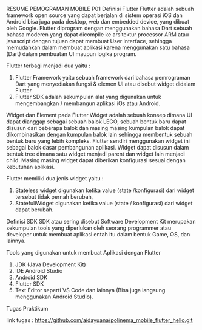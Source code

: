 RESUME PEMOGRAMAN MOBILE P01
Definisi Flutter
Flutter adalah sebuah framework open source yang dapat berjalan di sistem operasi iOS dan Android bisa juga pada desktop, web dan embedded device, yang dibuat oleh Google.
Flutter diprogram dengan menggunakan bahasa Dart sebuah bahasa moderen yang dapat dicompile ke arsitektur processor ARM atau javascript dengan tujuan dapat membuat User Interface, sehingga memudahkan dalam membuat aplikasi karena menggunakan satu bahasa (Dart) dalam pembuatan UI maupun logika program.

Flutter terbagi menjadi dua yaitu :
1.	Flutter Framework yaitu sebuah framework dari bahasa pemrograman Dart yang menyediakan fungsi & elemen UI atau disebut widget didalam Flutter
2.	Flutter SDK adalah sekumpulan alat yang digunakan untuk mengembangkan / membangun aplikasi iOs atau Android.

Widget dan Element pada Flutter
Widget adalah sebuah konsep dimana UI dapat dianggap sebagai sebuah balok LEGO, sebuah bentuk baru dapat disusun dari beberapa balok dan masing masing kumpulan balok dapat dikombinasikan dengan kumpulan balok lain sehingga membentuk sebuah bentuk baru yang lebih kompleks. Flutter sendiri menggunakan widget ini sebagai balok dasar pembangunan aplikasi. Widget dapat disusun dalam bentuk tree dimana satu widget menjadi parent dan widget lain menjadi child. Masing masing widget dapat diberikan konfigurasi sesuai dengan kebutuhan aplikasi.

Flutter memiliki dua jenis widget yaitu :
1.	Stateless widget digunakan ketika value (state /konfigurasi) dari widget tersebut tidak pernah berubah,
2.	StatefullWidget digunakan ketika value (state / konfigurasi) dari widget dapat berubah.

Definisi SDK
SDK atau sering disebut Software Development Kit merupakan sekumpulan tools yang diperlukan oleh seorang programmer atau developer untuk membuat aplikasi entah itu dalam bentuk Game, OS, dan lainnya.

Tools yang digunakan untuk membuat Aplikasi dengan Flutter
1.	JDK (Java Development Kit)
2.	IDE Android Studio
3.	Android SDK
4.	Flutter SDK
5.	Text Editor seperti VS Code dan lainnya  (Bisa juga langsung menggunakan Android Studio).

Tugas Praktikum

link tugas : https://github.com/aidayuana/polinema_mobile_flutter_hello.git